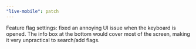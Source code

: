 ```yaml
---
"live-mobile": patch
---
```


Feature flag settings: fixed an annoying UI issue when the keyboard is opened. The info box at the bottom would cover most of the screen, making it very unpractical to search/add flags.
